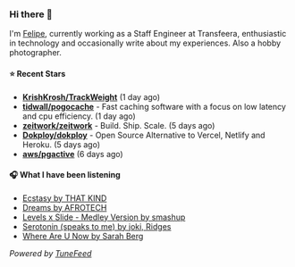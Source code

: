 ### Hi there 👋

I'm [Felipe](https://felipevm.com), currently working as a Staff Engineer at Transfeera, enthusiastic in technology and occasionally write about my experiences. Also a hobby photographer.

#### ⭐ Recent Stars
- **[KrishKrosh/TrackWeight](https://github.com/KrishKrosh/TrackWeight)** (1 day ago)
- **[tidwall/pogocache](https://github.com/tidwall/pogocache)** - Fast caching software with a focus on low latency and cpu efficiency. (1 day ago)
- **[zeitwork/zeitwork](https://github.com/zeitwork/zeitwork)** - Build. Ship. Scale. (5 days ago)
- **[Dokploy/dokploy](https://github.com/Dokploy/dokploy)** - Open Source Alternative to Vercel, Netlify and Heroku. (5 days ago)
- **[aws/pgactive](https://github.com/aws/pgactive)** (6 days ago)

#### 🎧 What I have been listening
- [Ecstasy by THAT KIND](https://open.spotify.com/track/2K1WjqzeMlnQ412x7msDEf)
- [Dreams by AFROTECH](https://open.spotify.com/track/2NvtzxaEeaBPiBviSoMwMJ)
- [Levels x Slide - Medley Version by smashup](https://open.spotify.com/track/0944Q7bqfTRDPZkq7IM4gX)
- [Serotonin (speaks to me) by joki, Ridges](https://open.spotify.com/track/6ZRWGSexfCNErfw34knhDb)
- [Where Are U Now by Sarah Berg](https://open.spotify.com/track/2ijFoK6ZqNqhXG8FkwFnLC)

_Powered by [TuneFeed](https://tunefeed.app?ref=github.com)_
